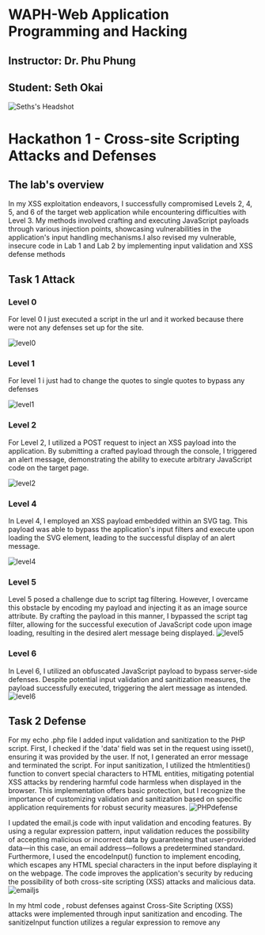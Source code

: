 # WAPH-Web Application Programming and Hacking

## Instructor: Dr. Phu Phung

## Student: Seth Okai

![Seths's Headshot](Images/headshot.jpg)

# Hackathon 1 - Cross-site Scripting Attacks and Defenses

## The lab's overview

In my XSS exploitation endeavors, I successfully compromised Levels 2, 4, 5, and 6 of the target web application while encountering difficulties with Level 3. My methods involved crafting and executing JavaScript payloads through various injection points, showcasing vulnerabilities in the application's input handling mechanisms.I also revised my vulnerable, insecure code in Lab 1 and Lab 2 by implementing input validation and XSS defense methods 

## Task 1 Attack

### Level 0

For level 0 I just executed a script in the url and it worked because there were not any defenses set up for the site.

![level0](Images/level0.jpg)

### Level 1

For level 1 i just had to change the quotes to single quotes to bypass any defenses

![level1](Images/level1.jpg)

### Level 2

For Level 2, I utilized a POST request to inject an XSS payload into the application. By submitting a crafted payload through the console, I triggered an alert message, demonstrating the ability to execute arbitrary JavaScript code on the target page.

![level2](Images/level2.jpg)

### Level 4

In Level 4, I employed an XSS payload embedded within an SVG tag. This payload was able to bypass the application's input filters and execute upon loading the SVG element, leading to the successful display of an alert message.

![level4](Images/level4.jpg)

### Level 5

Level 5 posed a challenge due to script tag filtering. However, I overcame this obstacle by encoding my payload and injecting it as an image source attribute. By crafting the payload in this manner, I bypassed the script tag filter, allowing for the successful execution of JavaScript code upon image loading, resulting in the desired alert message being displayed.
![level5](Images/level5.jpg)


### Level 6

In Level 6, I utilized an obfuscated JavaScript payload to bypass server-side defenses. Despite potential input validation and sanitization measures, the payload successfully executed, triggering the alert message as intended.
![level6](Images/level6.jpg)


## Task 2 Defense

For my echo .php file I added input validation and sanitization to the PHP script. First, I checked if the 'data' field was set in the request using isset(), ensuring it was provided by the user. If not, I generated an error message and terminated the script. For input sanitization, I utilized the htmlentities() function to convert special characters to HTML entities, mitigating potential XSS attacks by rendering harmful code harmless when displayed in the browser. This implementation offers basic protection, but I recognize the importance of customizing validation and sanitization based on specific application requirements for robust security measures.
![PHPdefense](Images/defense1.jpg)


I updated the email.js code with input validation and encoding features. By using a regular expression pattern, input validation reduces the possibility of accepting malicious or incorrect data by guaranteeing that user-provided data—in this case, an email address—follows a predetermined standard. Furthermore, I used the encodeInput() function to implement encoding, which escapes any HTML special characters in the input before displaying it on the webpage. The code improves the application's security by reducing the possibility of both cross-site scripting (XSS) attacks and malicious data.
![emailjs](Images/email.jsdefense.jpg)


In my html code , robust defenses against Cross-Site Scripting (XSS) attacks were implemented through input sanitization and encoding. The sanitizeInput function utilizes a regular expression to remove any <script> tags from user input, ensuring that no malicious scripts can be injected into the application. Additionally, the encodeURIComponent function is used to encode the sanitized input before sending it to the server via XMLHttpRequest or jQuery Ajax requests. This encoding mechanism protects against XSS vulnerabilities by converting special characters into their respective encoded representations, thereby preventing script injection attacks. 
![htmlcode](Images/htmldefense.jpg)
